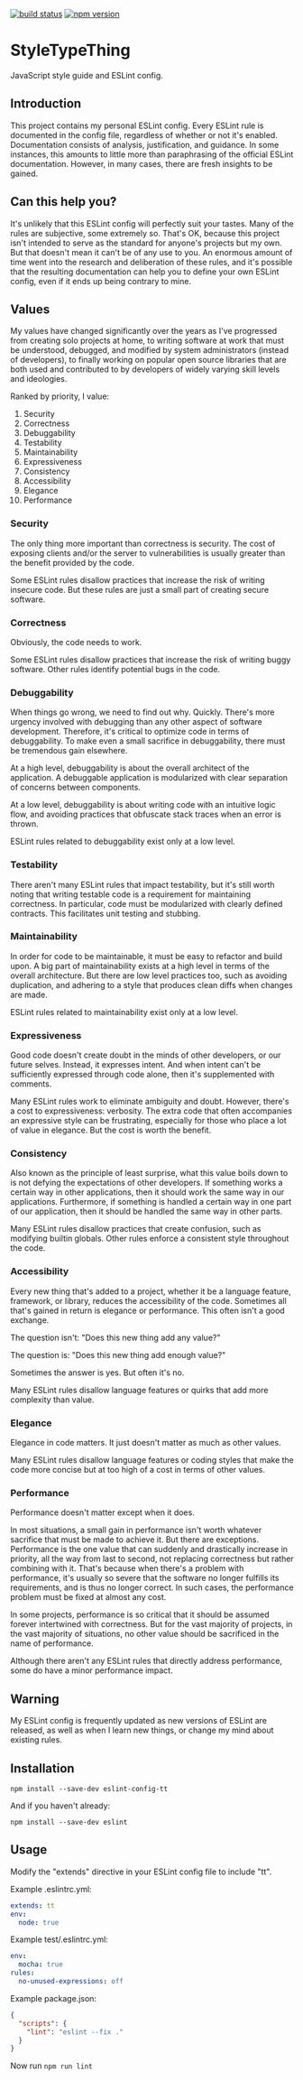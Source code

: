 [![build status](https://img.shields.io/travis/meeber/style-type-thing.svg)](https://travis-ci.org/meeber/style-type-thing)
[![npm version](https://img.shields.io/npm/v/eslint-config-tt.svg)](https://www.npmjs.com/package/eslint-config-tt)

# StyleTypeThing

JavaScript style guide and ESLint config.

## Introduction

This project contains my personal ESLint config. Every ESLint rule is documented in the config file, regardless of whether or not it's enabled. Documentation consists of analysis, justification, and guidance. In some instances, this amounts to little more than paraphrasing of the official ESLint documentation. However, in many cases, there are fresh insights to be gained.

## Can this help you?

It's unlikely that this ESLint config will perfectly suit your tastes. Many of the rules are subjective, some extremely so. That's OK, because this project isn't intended to serve as the standard for anyone's projects but my own. But that doesn't mean it can't be of any use to you. An enormous amount of time went into the research and deliberation of these rules, and it's possible that the resulting documentation can help you to define your own ESLint config, even if it ends up being contrary to mine.

## Values

My values have changed significantly over the years as I've progressed from creating solo projects at home, to writing software at work that must be understood, debugged, and modified by system administrators (instead of developers), to finally working on popular open source libraries that are both used and contributed to by developers of widely varying skill levels and ideologies.

Ranked by priority, I value:

1. Security
1. Correctness
1. Debuggability
1. Testability
1. Maintainability
1. Expressiveness
1. Consistency
1. Accessibility
1. Elegance
1. Performance

### Security

The only thing more important than correctness is security. The cost of exposing clients and/or the server to vulnerabilities is usually greater than the benefit provided by the code.

Some ESLint rules disallow practices that increase the risk of writing insecure code. But these rules are just a small part of creating secure software.

### Correctness

Obviously, the code needs to work.

Some ESLint rules disallow practices that increase the risk of writing buggy software. Other rules identify potential bugs in the code.

### Debuggability

When things go wrong, we need to find out why. Quickly. There's more urgency involved with debugging than any other aspect of software development. Therefore, it's critical to optimize code in terms of debuggability. To make even a small sacrifice in debuggability, there must be tremendous gain elsewhere.

At a high level, debuggability is about the overall architect of the application. A debuggable application is modularized with clear separation of concerns between components.

At a low level, debuggability is about writing code with an intuitive logic flow, and avoiding practices that obfuscate stack traces when an error is thrown.

ESLint rules related to debuggability exist only at a low level.

### Testability

There aren't many ESLint rules that impact testability, but it's still worth noting that writing testable code is a requirement for maintaining correctness. In particular, code must be modularized with clearly defined contracts. This facilitates unit testing and stubbing.

### Maintainability

In order for code to be maintainable, it must be easy to refactor and build upon. A big part of maintainability exists at a high level in terms of the overall architecture. But there are low level practices too, such as avoiding duplication, and adhering to a style that produces clean diffs when changes are made.

ESLint rules related to maintainability exist only at a low level.

### Expressiveness

Good code doesn't create doubt in the minds of other developers, or our future selves. Instead, it expresses intent. And when intent can't be sufficiently expressed through code alone, then it's supplemented with comments.

Many ESLint rules work to eliminate ambiguity and doubt. However, there's a cost to expressiveness: verbosity. The extra code that often accompanies an expressive style can be frustrating, especially for those who place a lot of value in elegance. But the cost is worth the benefit.

### Consistency

Also known as the principle of least surprise, what this value boils down to is not defying the expectations of other developers. If something works a certain way in other applications, then it should work the same way in our applications. Furthermore, if something is handled a certain way in one part of our application, then it should be handled the same way in other parts.

Many ESLint rules disallow practices that create confusion, such as modifying builtin globals. Other rules enforce a consistent style throughout the code.

### Accessibility

Every new thing that's added to a project, whether it be a language feature, framework, or library, reduces the accessibility of the code. Sometimes all that's gained in return is elegance or performance. This often isn't a good exchange.

The question isn't: "Does this new thing add any value?"

The question is: "Does this new thing add enough value?"

Sometimes the answer is yes. But often it's no.

Many ESLint rules disallow language features or quirks that add more complexity than value.

### Elegance

Elegance in code matters. It just doesn't matter as much as other values.

Many ESLint rules disallow language features or coding styles that make the code more concise but at too high of a cost in terms of other values.

### Performance

Performance doesn't matter except when it does.

In most situations, a small gain in performance isn't worth whatever sacrifice that must be made to achieve it. But there are exceptions. Performance is the one value that can suddenly and drastically increase in priority, all the way from last to second, not replacing correctness but rather combining with it. That's because when there's a problem with performance, it's usually so severe that the software no longer fulfills its requirements, and is thus no longer correct. In such cases, the performance problem must be fixed at almost any cost.

In some projects, performance is so critical that it should be assumed forever intertwined with correctness. But for the vast majority of projects, in the vast majority of situations, no other value should be sacrificed in the name of performance.

Although there aren't any ESLint rules that directly address performance, some do have a minor performance impact.

## Warning

My ESLint config is frequently updated as new versions of ESLint are released, as well as when I learn new things, or change my mind about existing rules.

## Installation

```
npm install --save-dev eslint-config-tt
```

And if you haven't already:

```
npm install --save-dev eslint
```

## Usage

Modify the "extends" directive in your ESLint config file to include "tt".

Example .eslintrc.yml:

```yaml
extends: tt
env:
  node: true
```

Example test/.eslintrc.yml:

```yaml
env:
  mocha: true
rules:
  no-unused-expressions: off
```

Example package.json:

```json
{
  "scripts": {
    "lint": "eslint --fix ."
  }
}
```

Now run `npm run lint`
